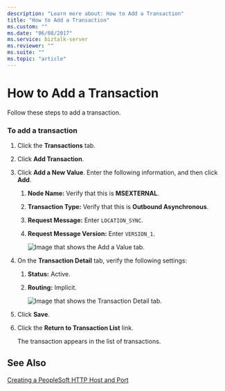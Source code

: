 ```yaml
---
description: "Learn more about: How to Add a Transaction"
title: "How to Add a Transaction"
ms.custom: ""
ms.date: "06/08/2017"
ms.service: biztalk-server
ms.reviewer: ""
ms.suite: ""
ms.topic: "article"
---
```

# How to Add a Transaction
Follow these steps to add a transaction.  
  
### To add a transaction  
  
1. Click the **Transactions** tab.  
  
2. Click **Add Transaction**.  
  
3. Click **Add a New Value**. Enter the following information, and then click **Add**.  
  
   1. **Node Name:** Verify that this is **MSEXTERNAL**.  
  
   2. **Transaction Type:** Verify that this is **Outbound Asynchronous**.  
  
   3. **Request Message:** Enter `LOCATION_SYNC`.  
  
   4. **Request Message Version:** Enter `VERSION_1`.  
  
      ![Image that shows the Add a Value tab.](../core/media/psadapter-38-task-gatewayaddtransaction.gif "PSAdapter_38_Task_GatewayAddTransaction")  
  
4. On the **Transaction Detail** tab, verify the following settings:  
  
   1. **Status:** Active.  
  
   2. **Routing:** Implicit.  
  
      ![Image that shows the Transaction Detail tab.](../core/media/psadapter-39-task-gatewaytransdetail.gif "PSAdapter_39_Task_GatewayTransDetail")  
  
5. Click **Save**.  
  
6. Click the **Return to Transaction List** link.  
  
    The transaction appears in the list of transactions.  
  
## See Also  
 [Creating a PeopleSoft HTTP Host and Port](../core/creating-a-peoplesoft-http-host-and-port.md)
